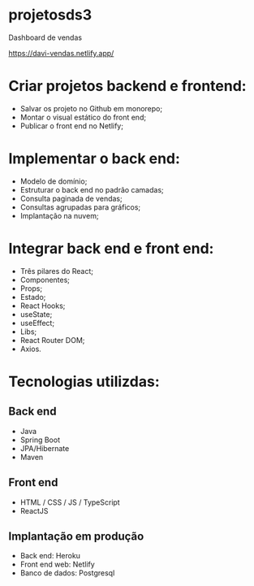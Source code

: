 # projetosds3
Dashboard de vendas

https://davi-vendas.netlify.app/

# Criar projetos backend e frontend:

 - Salvar os projeto no Github em monorepo;
 - Montar o visual estático do front end;
 - Publicar o front end no Netlify;

# Implementar o back end:

 - Modelo de domínio;
 - Estruturar o back end no padrão camadas;
 - Consulta paginada de vendas;
 - Consultas agrupadas para gráficos;
 - Implantação na nuvem;

# Integrar back end e front end:

 - Três pilares do React;
 - Componentes;
 - Props;
 - Estado;
 - React Hooks;
 - useState;
 - useEffect;
 - Libs;
 - React Router DOM;
 - Axios.

# Tecnologias utilizdas:
## Back end
 - Java
 - Spring Boot
 - JPA/Hibernate
 - Maven
## Front end
 - HTML / CSS / JS / TypeScript
 - ReactJS
## Implantação em produção
 - Back end: Heroku
 - Front end web: Netlify
 - Banco de dados: Postgresql
